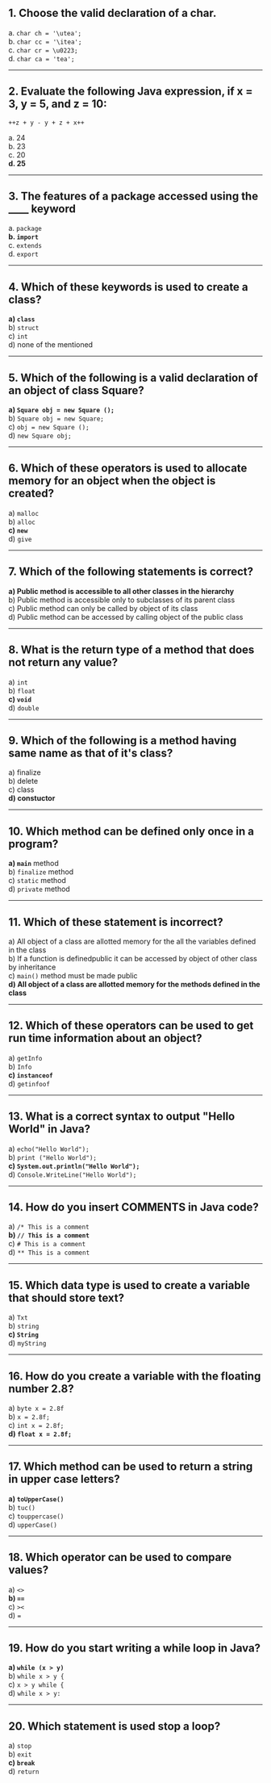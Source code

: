 ## 1. Choose the valid declaration of a char.

a. `char ch = '\utea';`\
b. `char cc = '\itea';`\
c. `char cr = \u0223;`\
d. `char ca = 'tea';`

---

## 2. Evaluate the following Java expression, if x = 3, y = 5, and z = 10:

`++z + y - y + z + x++`

a. 24\
b. 23\
c. 20\
**d. 25**

---

## 3. The features of a package accessed using the **\_\_\_\_** keyword

a. `package`\
**b. `import`**\
c. `extends`\
d. `export`

---

## 4. Which of these keywords is used to create a class?

**a) `class`**\
b) `struct`\
c) `int`\
d) none of the mentioned

---

## 5. Which of the following is a valid declaration of an object of class Square?

**a) `Square obj = new Square ();`**\
b) `Square obj = new Square;`\
c) `obj = new Square ();`\
d) `new Square obj;`

---

## 6. Which of these operators is used to allocate memory for an object when the object is created?

a) `malloc`\
b) `alloc`\
**c) `new`**\
d) `give`

---

## 7. Which of the following statements is correct?

**a) Public method is accessible to all other classes in the hierarchy**\
b) Public method is accessible only to subclasses of its parent class\
c) Public method can only be called by object of its class\
d) Public method can be accessed by calling object of the public class

---

## 8. What is the return type of a method that does not return any value?

a) `int`\
b) `float`\
**c) `void`**\
d) `double`

---

## 9. Which of the following is a method having same name as that of it's class?

a) finalize\
b) delete\
c) class\
**d) constuctor**

---

## 10. Which method can be defined only once in a program?

**a) `main`** method\
b) `finalize` method\
c) `static` method\
d) `private` method

---

## 11. Which of these statement is incorrect?

a) All object of a class are allotted memory for the all the variables defined in the class\
b) If a function is definedpublic it can be accessed by object of other class by inheritance\
c) `main()` method must be made public\
**d) All object of a class are allotted memory for the methods defined in the class**

---

## 12. Which of these operators can be used to get run time information about an object?

a) `getInfo`\
b) `Info`\
**c) `instanceof`**\
d) `getinfoof`

---

## 13. What is a correct syntax to output "Hello World" in Java?

a) `echo("Hello World");`\
b) `print ("Hello World");`\
**c) `System.out.println("Hello World");`**\
d) `Console.WriteLine("Hello World");`

---

## 14. How do you insert COMMENTS in Java code?

a) `/* This is a comment`\
**b) `// This is a comment`**\
c) `# This is a comment`\
d) `** This is a comment`

---

## 15. Which data type is used to create a variable that should store text?

a) `Txt`\
b) `string`\
**c) `String`**\
d) `myString`

---

## 16. How do you create a variable with the floating number 2.8?

a) `byte x = 2.8f`\
b) `x = 2.8f;`\
c) `int x = 2.8f;`\
**d) `float x = 2.8f;`**

---

## 17. Which method can be used to return a string in upper case letters?

**a) `toUpperCase()`**\
b) `tuc()`\
c) `touppercase()`\
d) `upperCase()`

---

## 18. Which operator can be used to compare values?

a) `<>`\
**b) `==`**\
c) `><`\
d) `=`

---

## 19. How do you start writing a while loop in Java?

**a) `while (x > y)`**\
b) `while x > y {`\
c) `x > y while {`\
d) `while x > y:`

---

## 20. Which statement is used stop a loop?

a) `stop`\
b) `exit`\
**c) `break`**\
d) `return`

